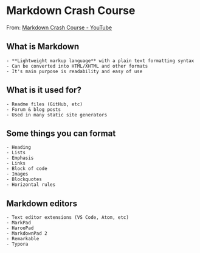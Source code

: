 # Markdown Crash Course

From: [Markdown Crash Course - YouTube](https://www.youtube.com/watch?v=HUBNt18RFbo)

## What is Markdown

    - **Lightweight markup language** with a plain text formatting syntax
    - Can be converted into HTML/XHTML and other formats
    - It's main purpose is readability and easy of use
    
## What is it used for?

    - Readme files (GitHub, etc)
    - Forum & blog posts
    - Used in many static site generators
    
## Some things you can format

    - Heading
    - Lists
    - Emphasis
    - Links
    - Block of code
    - Images
    - Blockquotes
    - Horizontal rules
    
## Markdown editors

    - Text editor extensions (VS Code, Atom, etc)
    - MarkPad
    - HarooPad
    - MarkdownPad 2
    - Remarkable
    - Typora
    
    
    
